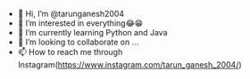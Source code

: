 - 👋 Hi, I’m @tarunganesh2004
- 👀 I’m interested in everything😂😁
- 🌱 I’m currently learning Python and Java
- 💞️ I’m looking to collaborate on ...
- 📫 How to reach me through Instagram(https://www.instagram.com/tarun_ganesh_2004/)

<!---
tarunganesh2004/tarunganesh2004 is a ✨ special ✨ repository because its `README.md` (this file) appears on your GitHub profile.
You can click the Preview link to take a look at your changes.
--->
